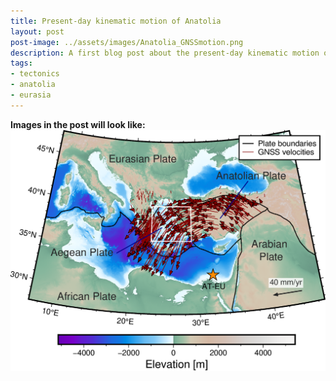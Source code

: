 ```yaml
---
title: Present-day kinematic motion of Anatolia
layout: post
post-image: ../assets/images/Anatolia_GNSSmotion.png
description: A first blog post about the present-day kinematic motion of Anatolia with respect to the AT-EU Euler pole.
tags:
- tectonics
- anatolia
- eurasia
---
```



**Images in the post will look like:**<br>
![Kinematic motion](../assets/images/Anatolia_GNSSmotion.png)

